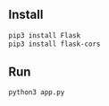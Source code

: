 ## Install 

```bash
pip3 install Flask
pip3 install flask-cors
```

## Run

```
python3 app.py
```
